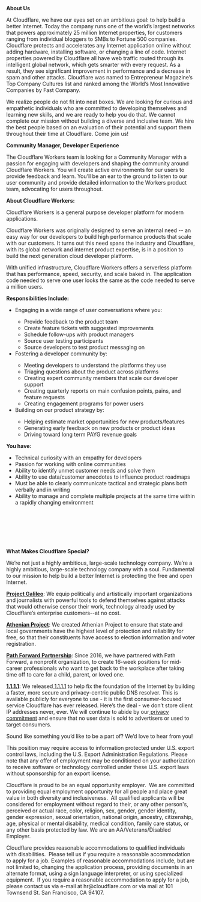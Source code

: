 <div class="content-intro">
	<div><strong>About Us</strong></div>
	<div>
		<p><span style="font-weight: 400;">At Cloudflare, we have our eyes set on an ambitious goal: to help build a better Internet. Today the company runs one of the world’s largest networks that powers approximately 25 million Internet properties, for customers ranging from individual bloggers to SMBs to Fortune 500 companies. Cloudflare protects and accelerates any Internet application online without adding hardware, installing software, or changing a line of code. Internet properties powered by Cloudflare all have web traffic routed through its intelligent global network, which gets smarter with every request. As a result, they see significant improvement in performance and a decrease in spam and other attacks. Cloudflare was named to Entrepreneur Magazine’s Top Company Cultures list and ranked among the World’s Most Innovative Companies by Fast Company.</span><span style="font-weight: 400;">&nbsp;</span></p>
		<p><span style="font-weight: 400;">We realize people do not fit into neat boxes. We are looking for curious and empathetic individuals who are committed to developing themselves and learning new skills, and we are ready to help you do that. We cannot complete our mission without building a diverse and inclusive team. We hire the best people based on an evaluation of their potential and support them throughout their time at Cloudflare. Come join us!&nbsp;</span></p>
	</div>
</div>
<p><strong>Community Manager, Developer Experience</strong></p>
<p><span style="font-weight: 400;">The Cloudflare Workers team is looking for a Community Manager with a passion for engaging with developers and shaping the community around Cloudflare Workers. You will create active environments for our users to provide feedback and learn. You’ll be an ear to the ground to listen to our user community and provide detailed information to the Workers product team, advocating for users throughout.&nbsp;</span></p>
<p><strong>About Cloudflare Workers:</strong></p>
<p><span style="font-weight: 400;">Cloudflare Workers is a general purpose developer platform for modern applications.</span></p>
<p><span style="font-weight: 400;">Cloudflare Workers was originally designed to serve an internal need -- an easy way for our developers to build high performance products that scale with our customers. It turns out this need spans the industry and Cloudflare, with its global network and internet product expertise, is in a position to build the next generation cloud developer platform.</span></p>
<p><span style="font-weight: 400;">With unified infrastructure, Cloudflare Workers offers a serverless platform that has performance, speed, security, and scale baked in. The application code needed to serve one user looks the same as the code needed to serve a million users.&nbsp;</span></p>
<p><strong>Responsibilities Include:</strong></p>
<ul>
	<li style="font-weight: 400;"><span style="font-weight: 400;">Engaging in a wide range of user conversations where you:</span></li>
	<ul>
		<li style="font-weight: 400;"><span style="font-weight: 400;">Provide feedback to the product team</span></li>
		<li style="font-weight: 400;"><span style="font-weight: 400;">Create feature tickets with suggested improvements</span></li>
		<li style="font-weight: 400;"><span style="font-weight: 400;">Schedule follow-ups with product managers</span></li>
		<li style="font-weight: 400;"><span style="font-weight: 400;">Source user testing participants</span></li>
		<li style="font-weight: 400;"><span style="font-weight: 400;">Source developers to test product messaging on</span></li>
	</ul>
	<li style="font-weight: 400;"><span style="font-weight: 400;">Fostering a developer community by:</span></li>
	<ul>
		<li style="font-weight: 400;"><span style="font-weight: 400;">Meeting developers to understand the platforms they use</span></li>
		<li style="font-weight: 400;"><span style="font-weight: 400;">Triaging questions about the product across platforms</span></li>
		<li style="font-weight: 400;"><span style="font-weight: 400;">Creating expert community members that scale our developer support</span></li>
		<li style="font-weight: 400;"><span style="font-weight: 400;">Creating quarterly reports on main confusion points, pains, and feature requests</span></li>
		<li style="font-weight: 400;"><span style="font-weight: 400;">Creating engagement programs for power users</span></li>
	</ul>
	<li style="font-weight: 400;"><span style="font-weight: 400;">Building on our product strategy by:</span></li>
	<ul>
		<li style="font-weight: 400;"><span style="font-weight: 400;">Helping estimate market opportunities for new products/features</span></li>
		<li style="font-weight: 400;"><span style="font-weight: 400;">Generating early feedback on new products or product ideas</span></li>
		<li style="font-weight: 400;"><span style="font-weight: 400;">Driving toward long term PAYG revenue goals</span></li>
	</ul>
</ul>
<p><strong>You have:</strong></p>
<ul>
	<li style="font-weight: 400;"><span style="font-weight: 400;">Technical curiosity with an empathy for developers</span></li>
	<li style="font-weight: 400;"><span style="font-weight: 400;">Passion for working with online communities</span></li>
	<li style="font-weight: 400;"><span style="font-weight: 400;">Ability to identify unmet customer needs and solve them</span></li>
	<li style="font-weight: 400;"><span style="font-weight: 400;">Ability to use data/customer anecdotes to influence product roadmaps</span></li>
	<li style="font-weight: 400;"><span style="font-weight: 400;">Must be able to clearly communicate tactical and strategic plans both verbally and in writing</span></li>
	<li style="font-weight: 400;"><span style="font-weight: 400;">Ability to manage and complete multiple projects at the same time within a rapidly changing environment</span></li>
</ul>
<p><br><br><br><br><br></p>
<div class="content-conclusion">
	<p><strong>What Makes Cloudflare Special?</strong></p>
	<p><span style="font-weight: 400;">We’re not just a highly ambitious, large-scale technology company. We’re a highly ambitious, large-scale technology company with a soul. Fundamental to our mission to help build a better Internet is protecting the free and open Internet.</span></p>
	<p><a href="https://blog.cloudflare.com/protecting-free-expression-online/"><strong>Project Galileo</strong></a><span style="font-weight: 400;">: We equip politically and artistically important organizations and journalists with powerful tools to defend themselves against attacks that would otherwise censor their work, technology already used by Cloudflare’s enterprise customers--at no cost.</span></p>
	<p><strong><a href="https://www.cloudflare.com/athenian/">Athenian Project</a></strong><span style="font-weight: 400;">: We created Athenian Project to ensure that state and local governments have the highest level of protection and reliability for free, so that their constituents have access to election information and voter registration.</span></p>
	<p><a href="https://blog.cloudflare.com/tag/path-forward/"><strong>Path Forward Partnership</strong></a><span style="font-weight: 400;">: Since 2016, we have partnered with Path Forward, a nonprofit organization, to create 16-week positions for mid-career professionals who want to get back to the workplace after taking time off to care for a child, parent, or loved one.</span></p>
	<p><a href="https://1.1.1.1/"><strong>1.1.1.1</strong></a><span style="font-weight: 400;">: We released</span><a href="https://1.1.1.1/"> <span style="font-weight: 400;">1.1.1.1</span></a><span style="font-weight: 400;"> to help fix the foundation of the Internet by building a faster, more secure and privacy-centric public DNS resolver. This is available publicly for everyone to use - it is the first consumer-focused service Cloudflare has ever released. Here’s the deal - we don’t store client IP addresses never, ever. We will continue to abide by our</span><a href="https://developers.cloudflare.com/1.1.1.1/privacy/public-dns-resolver"> privacy commitment</a><span style="font-weight: 400;"> and ensure that no user data is sold to advertisers or used to target consumers.</span></p>
	<p><span style="font-weight: 400;">Sound like something you’d like to be a part of? We’d love to hear from you!</span></p>
	<p><span style="font-weight: 400;">This position may require access to information protected under U.S. export control laws, including the U.S. Export Administration Regulations. Please note that any offer of employment may be conditioned on your authorization to receive software or technology controlled under these U.S. export laws without sponsorship for an export license.</span></p>
	<p><span style="font-weight: 400;">Cloudflare is proud to be an equal opportunity employer. &nbsp;We are committed to providing equal employment opportunity for all people and place great value in both diversity and inclusiveness. &nbsp;All qualified applicants will be considered for employment without regard to their, or any other person's, perceived or actual</span> <span style="font-weight: 400;">race, color, religion, sex, gender, gender identity, gender expression, sexual orientation, national origin, ancestry, citizenship, age, physical or mental disability, medical condition, family care status, or any other basis protected by law. </span><span style="font-weight: 400;">We are an AA/Veterans/Disabled Employer.</span></p>
	<p><span style="font-weight: 400;">Cloudflare provides reasonable accommodations to qualified individuals with disabilities. &nbsp;Please tell us if you require a reasonable accommodation to apply for a job. Examples of reasonable accommodations include, but are not limited to, changing the application process, providing documents in an alternate format, using a sign language interpreter, or using specialized equipment. &nbsp;If you require a reasonable accommodation to apply for a job, please contact us via e-mail at </span><span style="font-weight: 400;">hr@cloudflare.com</span><span style="font-weight: 400;"> or via mail at 101 Townsend St. San Francisco, CA 94107.</span></p>
</div>